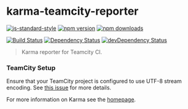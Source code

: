 # karma-teamcity-reporter

[![js-standard-style](https://img.shields.io/badge/code%20style-standard-brightgreen.svg?style=flat-square)](https://github.com/karma-runner/karma-teamcity-reporter)
 [![npm version](https://img.shields.io/npm/v/karma-teamcity-reporter.svg?style=flat-square)](https://www.npmjs.com/package/karma-teamcity-reporter) [![npm downloads](https://img.shields.io/npm/dm/karma-teamcity-reporter.svg?style=flat-square)](https://www.npmjs.com/package/karma-teamcity-reporter)

[![Build Status](https://img.shields.io/travis/karma-runner/karma-teamcity-reporter/master.svg?style=flat-square)](https://travis-ci.org/karma-runner/karma-teamcity-reporter) [![Dependency Status](https://img.shields.io/david/karma-runner/karma-teamcity-reporter.svg?style=flat-square)](https://david-dm.org/karma-runner/karma-teamcity-reporter) [![devDependency Status](https://img.shields.io/david/dev/karma-runner/karma-teamcity-reporter.svg?style=flat-square)](https://david-dm.org/karma-runner/karma-teamcity-reporter#info=devDependencies)

> Karma reporter for Teamcity CI.

### TeamCity Setup 

Ensure that your TeamCity project is configured to use UTF-8 stream encoding.
See [this issue](https://github.com/karma-runner/karma-teamcity-reporter/issues/32#issuecomment-202270422) for more details.

For more information on Karma see the [homepage].


[homepage]: http://karma-runner.github.com

